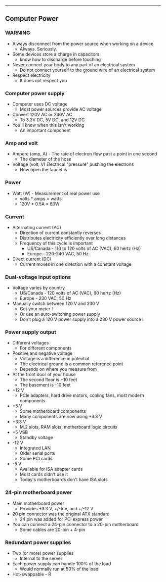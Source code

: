 
---

## Computer Power

### WARNING
- Always disconnect from the power source when working on a device
	- Always. Seriously.
- Some devices store a charge in capacitors
	- know how to discharge before touching
- Never connect your body to any part of an electrical system
	- Do not connect yourself to the ground wire of an electrical system
- Respect electricity
	- It does not respect you

### Computer power supply
- Computer uses DC voltage
	- Most power sources provide AC voltage
- Convert 120V AC or 240V AC
	- To 3.3V DC, 5V DC, and 12V DC
- You'll know when this isn't working
	- An important component

### Amp and volt
- Ampere (amp, A) - The rate of electron flow past a point in one second
	- The diameter of the hose
- Voltage (volt, V) Electrical "pressure" pushing the electrons
	- How open the faucet is

### Power
- Watt (W) - Measurement of real power use
	- volts * amps = watts
	- 120V * 0.5A = 60W

### Current
- Alternating current (AC)
	- Direction of current constantly reverses
	- Distributes electricity efficiently over long distances
	- Frequency of this cycle is important
		- US/Canada - 110 to 120 volts of AC (VAC), 60 hertz (Hz)
		- Europe - 220-240 VAC, 50 Hz
- Direct current (DC)
	- Current moves in one direction with a constant voltage

### Dual-voltage input options
- Voltage varies by country
	- US/Canada - 120 volts of AC (VAC), 60 hertz (Hz)
	- Europe - 230 VAC, 50 Hz
- Manually switch between 120 V and 230 V
	- Get your meter !
	- Or use an auto-switching power supply
	- Don't plug a 120 V power supply into a 230 V power source !

### Power supply output
- Different voltages
	- For different components
- Positive and negative voltage
	- Voltage is a difference in potential
	- The electrical ground is a common reference point
	- Depends on where you measure from
- At the front door of your house
	- The second floor is +10 feet
	- The basement is -10 feet
- +12 V
	- PCle adapters, hard drive motors, cooling fans, most modern components
- +5 V
	- Some motherboard components
	- Many components are now using +3.3 V
- +3.3 V
	- M.2 slots, RAM slots, motherboard logic circuits
- +5 VSB
	- Standby voltage
- -12 V
	- Integrated LAN
	- Older serial ports
	- Some PCI cards
- -5 V
	- Available for ISA adapter cards
	- Most cards didn't use it
	- Today's motherboards don't have ISA slots

### 24-pin motherboard power
- Main motherboard power
	- Provides +3.3 V, +/-5 V, and +/-12 V
- 20 pin connector was the original ATX standard
	- 24 pin was added for PCI express power
- You can connect a 24-pin connector to a 20-pin motherboard
	- Some cables are 20-pin + 4-pin

### Redundant power supplies
- Two (or more) power supplies
	- Internal to the server
- Each power supply can handle 100% of the load
	- Would normally run at 50% of the load
- Hot-swappable
			- R